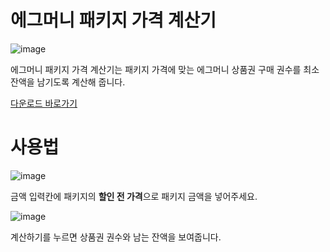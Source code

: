 # 에그머니 패키지 가격 계산기
![image](https://github.com/user-attachments/assets/02acc07c-a4e8-4fb5-a0c3-a7d690b446b7)

에그머니 패키지 가격 계산기는 패키지 가격에 맞는 에그머니 상품권 구매 권수를 최소 잔액을 남기도록 계산해 줍니다.

[다운로드 바로가기](https://github.com/TUVup/eggcalcgfl2/releases/tag/v1.0.0)

# 사용법
![image](https://github.com/user-attachments/assets/f8f14fb3-30f9-4767-8f9b-e92d47911c00)

금액 입력칸에 패키지의 <b>할인 전 가격</b>으로 패키지 금액을 넣어주세요.

![image](https://github.com/user-attachments/assets/1cf343c9-90ca-431d-8f5a-7ca1a4b37af2)

계산하기를 누르면 상품권 권수와 남는 잔액을 보여줍니다.
